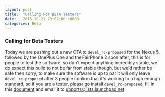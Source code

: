 ```yaml
---
layout: post
title:  "Calling For BETA Testers"
date:   2016-10-21 23:02:00 +0000
categories: Beta
---
```


### Calling for Beta Testers

Today we are pushing out a new OTA to `devel_rc-proposed` for the Nexus 5, followed by the OnePlus One and the FairPhone 2 soon after, this is for people to test the software, so don't expect anything incredibly stable, we do expect this build to not be far from stable though, but we'd rather be safe then sorry, to make sure the software is up to par it will only leave `devel_rc-proposed` after 3 people confirm that it's working to a high enough standard, so if you are a tester, please go install `devel_rc-proposed`, fill in this [document](http://people.ubuntu.com/~mariogrip/Ubuntu-touch/UbportsQATesting5.1.pdf) and email it to ubports@lists.launchpad.net
